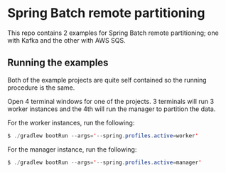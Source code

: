# Spring Batch remote partitioning
This repo contains 2 examples for Spring Batch remote partitioning; one with Kafka and the other with AWS SQS.

## Running the examples
Both of the example projects are quite self contained so the running procedure is the same.

Open 4 terminal windows for one of the projects. 3 terminals will run 3 worker instances and the 4th will run the manager to partition the data.

For the worker instances, run the following:

```java
$ ./gradlew bootRun --args='--spring.profiles.active=worker'
```

For the manager instance, run the following:

```java
$ ./gradlew bootRun --args='--spring.profiles.active=manager'
```